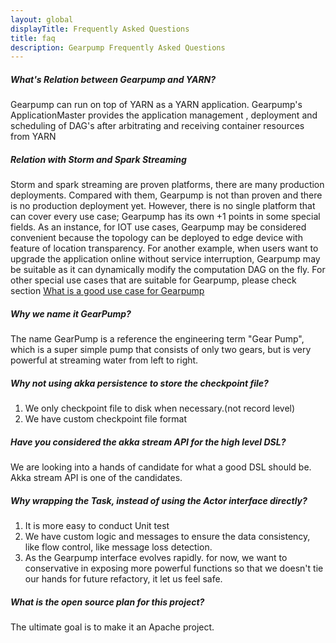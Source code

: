 ```yaml
---
layout: global
displayTitle: Frequently Asked Questions
title: faq
description: Gearpump Frequently Asked Questions
---
```


##### What's Relation between Gearpump and YARN?
Gearpump can run on top of YARN as a YARN application. Gearpump's ApplicationMaster provides the application management , deployment and scheduling of DAG's after arbitrating and receiving container resources from YARN

##### Relation with Storm and Spark Streaming
Storm and spark streaming are proven platforms, there are many production deployments. Compared with them, Gearpump is not than proven and there is no production deployment yet. However, there is no single platform that can cover every use case; Gearpump has its own +1 points in some special fields. As an instance, for IOT use cases, Gearpump may be considered convenient because the topology can be deployed to edge device with feature of location transparency. For another example, when users want to upgrade the application online without service interruption, Gearpump may be suitable as it can dynamically modify the computation DAG on the fly. For other special use cases that are suitable for Gearpump, please check section [What is a good use case for Gearpump](usecases.html)

##### Why we name it GearPump?

The name GearPump is a reference the engineering term "Gear Pump", which is a super simple pump that consists of only two gears, but is very powerful at streaming water from left to right.

##### Why not using akka persistence to store the checkpoint file?

1. We only checkpoint file to disk when necessary.(not record level)
2. We have custom checkpoint file format

##### Have you considered the akka stream API for the high level DSL?

We are looking into a hands of candidate for what a good DSL should be. Akka stream API is one of the candidates.

##### Why wrapping the Task, instead of using the Actor interface directly?

1. It is more easy to conduct Unit test
2. We have custom logic and messages to ensure the data consistency, like flow control, like message loss detection.
3. As the Gearpump interface evolves rapidly. for now, we want to conservative in exposing more powerful functions so that we doesn't tie our hands for future refactory, it let us feel safe.

##### What is the open source plan for this project?
The ultimate goal is to make it an Apache project.
